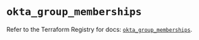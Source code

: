 # `okta_group_memberships`

Refer to the Terraform Registry for docs: [`okta_group_memberships`](https://registry.terraform.io/providers/okta/okta/4.11.0/docs/resources/group_memberships).
